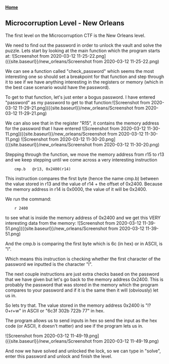 **[Home](https://devianc3wastaken.github.io/blog/)**

## Microcorruption Level - New Orleans

The first level on the Microcorruption CTF is the New Orleans level.

We need to find out the password in order to unlock the vault and solve the puzzle.
Lets start by looking at the main function which the program starts at:
![Screenshot from 2020-03-12 11-25-22.png]({{site.baseurl}}/new_orleans/Screenshot from 2020-03-12 11-25-22.png)

We can see a function called "check_password" which seems the most interesting one so should set a breakpoint for that function and step through it to see if we have anything interesting in the registers or memory (which in the best case scenario would have the password).

To get to that function, let's just enter a bogus password. I have entered "password" as my password to get to that function:![Screenshot from 2020-03-12 11-29-21.png]({{site.baseurl}}/new_orleans/Screenshot from 2020-03-12 11-29-21.png)

We can also see that in the register "R15", it contains the memory address for the password that I have entered
![Screenshot from 2020-03-12 11-30-11.png]({{site.baseurl}}/new_orleans/Screenshot from 2020-03-12 11-30-11.png)
![Screenshot from 2020-03-12 11-30-20.png]({{site.baseurl}}/new_orleans/Screenshot from 2020-03-12 11-30-20.png)

Stepping through the function, we move the memory address from r15 to r13 and we keep stepping until we come across a very interesting instruction 

		cmp.b	@r13, 0x2400(r14)

This instruction compares the first byte (hence the name cmp.b) between the value stored in r13 and the value of r14 + the offset of 0x2400. Because the memory address in r14 is 0x0000, the value of it will be 0x2400.

We run the command:

		r 2400

to see what is inside the memory address of 0x2400 and we get this VERY interesting data from the memory:
![Screenshot from 2020-03-12 11-39-51.png]({{site.baseurl}}/new_orleans/Screenshot from 2020-03-12 11-39-51.png)

And the cmp.b is comparing the first byte which is 6c (in hex) or in ASCII, is "l".

Which means this instruction is checking whether the first character of the password we inputted is the character "l".

The next couple instructions are just extra checks based on the password that we have given but let's go back to the memory address 0x2400. This is probably the password that was stored in the memory which the program compares to your password and if it is the same then it will (obviously) let us in.

So lets try that. The value stored in the memory address 0x2400 is "l?0+r+w" in ASCII or "6c3f 302b 722b 77" in hex.

The program allows us to send inputs in hex so send the input as the hex code (or ASCII, it doesn't matter) and see if the program lets us in.

![Screenshot from 2020-03-12 11-49-19.png]({{site.baseurl}}/new_orleans/Screenshot from 2020-03-12 11-49-19.png)

And now we have solved and unlocked the lock, so we can type in "solve", enter this password and unlock and finish the level.
